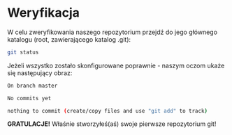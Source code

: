 # Weryfikacja

W celu zweryfikowania naszego repozytorium przejdź do jego głównego katalogu (root, zawierającego katalog .git):

```bash
git status
```

Jeżeli wszystko zostało skonfigurowane poprawnie - naszym oczom ukaże się następujący obraz:

```bash
On branch master

No commits yet

nothing to commit (create/copy files and use "git add" to track)
```

**GRATULACJE!** Właśnie stworzyłeś(aś) swoje pierwsze repozytorium git!